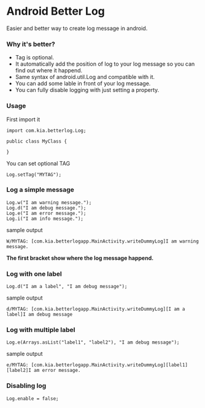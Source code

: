 # Android Better Log
Easier and better way to create log message in android.

### Why it's better?
* Tag is optional.
* It automatically add the position of log to your log message so you can find out where it happend.
* Same syntax of android.util.Log and compatible with it.
* You can add some lable in front of your log message.
* You can fully disable logging with just setting a property.

### Usage

First import it

```
import com.kia.betterlog.Log;

public class MyClass {

}
```

You can set optional TAG

```Log.setTag("MYTAG");```

### Log a simple message
```
Log.w("I am warning message.");
Log.d("I am debug message.");
Log.e("I am error message.");
Log.i("I am info message.");
```

sample output

```
W/MYTAG: [com.kia.betterlogapp.MainActivity.writeDummyLog]I am warning message.
```

**The first bracket show where the log message happend.**

### Log with one label
```
Log.d("I am a label", "I am debug message");
```

sample output

```
d/MYTAG: [com.kia.betterlogapp.MainActivity.writeDummyLog][I am a label]I am debug message
```

### Log with multiple label
```
Log.e(Arrays.asList("label1", "label2"), "I am debug message");
```

sample output

```
e/MYTAG: [com.kia.betterlogapp.MainActivity.writeDummyLog][label1][label2]I am error message.
```

### Disabling log
```
Log.enable = false;
```

